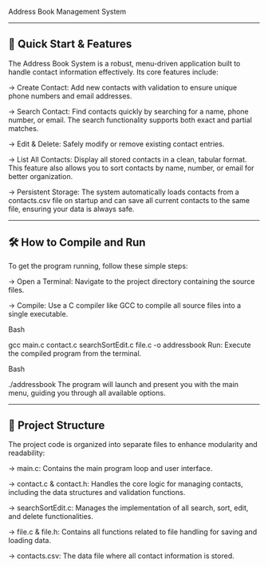 Address Book Management System

-----------------------------------------------------------------------------------------------------------
🚀 Quick Start & Features
-----------------------------------------------------------------------------------------------------------

The Address Book System is a robust, menu-driven application built to handle contact information effectively. Its core features include:

-> Create Contact: Add new contacts with validation to ensure unique phone numbers and email addresses.

-> Search Contact: Find contacts quickly by searching for a name, phone number, or email. The search functionality supports both exact and partial matches.

-> Edit & Delete: Safely modify or remove existing contact entries.

-> List All Contacts: Display all stored contacts in a clean, tabular format. This feature also allows you to sort contacts by name, number, or email for better organization.

-> Persistent Storage: The system automatically loads contacts from a contacts.csv file on startup and can save all current contacts to the same file, ensuring your data is always safe.

-----------------------------------------------------------------------------------------------------------
🛠️ How to Compile and Run
-----------------------------------------------------------------------------------------------------------

To get the program running, follow these simple steps:

-> Open a Terminal: Navigate to the project directory containing the source files.

-> Compile: Use a C compiler like GCC to compile all source files into a single executable.

Bash

gcc main.c contact.c searchSortEdit.c file.c -o addressbook
Run: Execute the compiled program from the terminal.

Bash

./addressbook
The program will launch and present you with the main menu, guiding you through all available options.

-----------------------------------------------------------------------------------------------------------
📂 Project Structure
-----------------------------------------------------------------------------------------------------------

The project code is organized into separate files to enhance modularity and readability:

-> main.c: Contains the main program loop and user interface.

-> contact.c & contact.h: Handles the core logic for managing contacts, including the data structures and validation functions.

-> searchSortEdit.c: Manages the implementation of all search, sort, edit, and delete functionalities.

-> file.c & file.h: Contains all functions related to file handling for saving and loading data.

-> contacts.csv: The data file where all contact information is stored.